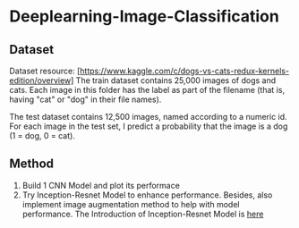 # Deeplearning-Image-Classification

## Dataset
Dataset resource: [https://www.kaggle.com/c/dogs-vs-cats-redux-kernels-edition/overview]
The train dataset contains 25,000 images of dogs and cats.
Each image in this folder has the label as part of the filename (that is, having "cat" or "dog" in their file names).

The test dataset contains 12,500 images, named according to a numeric id.
For each image in the test set, I predict a probability that the image is a dog (1 = dog, 0 = cat).

## Method
1. Build 1 CNN Model and plot its performace
2. Try Inception-Resnet Model to enhance performance. Besides, also implement image augmentation method to help with model performance.
   The Introduction of Inception-Resnet Model is [here](https://keras.io/api/applications/inceptionresnetv2/)


